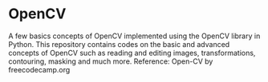 # OpenCV
A few basics concepts of OpenCV implemented using the OpenCV library in Python. This repository contains codes on the basic and advanced concepts of OpenCV such as
reading and editing images, transformations, contouring, masking and much more. 
Reference: Open-CV by freecodecamp.org
